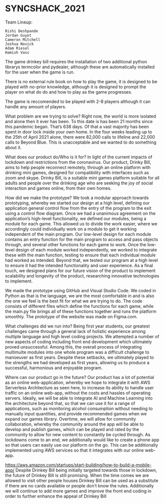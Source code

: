 # SYNCSHACK_2021

Team Lineup:

    Rishi Deshpande
    Jordan Guyot
    Cameron Mitchell
    Joshua Novick
    Adam Riesel
    Hamish Vass
    


The game drinkey bill requires the installation of two additional python librarys termcolor and pydealer, although these are automatically installed for the user when the game is run.

There is no external rule book on how to play the game, it is designed to be played with no-prior knowledge, although it is designed to prompt the player on what do do and how to play as the game progresses.

The game is reccomended to be played with 2-8 players although it can handle any amount of players.



What problem are we trying to solve?
Right now, the world is more isolated and alone then it ever has been. To this date is has been 21 months since this pandemic began. That’s 638 days. Of that a vast majority has been spent in door lock inside your own home. In the four weeks leading up to the 25th of April 2021 alone, there were 82,000 calls to lifeline and 22,000 calls to Beyond Blue. This is unacceptable and we wanted to do something about it.

What does our product do/Who is it for?
In light of the current impacts of lockdown and restrictions from the coronavirus. Our product, Drinky Bill, aims to help people reconnect remotely, through an online platform with drinking mini games, designed for compatibility with interfaces such as zoom and skype. Drinky Bill, is a suitable mini games platform suitable for all adults and people over the drinking age who are seeking the joy of social interaction and games online, from their own homes.

How did we make the prototype?
We took a modular approach towards prototyping, whereby we started our design at a high level, defining our application general control flow from the entry of the program to the exit using a control flow diagram. Once we had a unanimous agreement on the application’s high-level functionality, we defined our modules, being a module for each game. This allowed us to divide the work easier, where we accordingly could individually work on a module to get it working independent of the main program. Our low-level design for each module contains an entry function for the main program to access and pass objects through, and several other functions for each game to work. Once the low-level design of each module worked independently, we worked to integrate these with the main function, testing to ensure that each individual module had worked as intended. Beyond that, we tested our program at a high level to ensure it had the intended functionality and user experience. As a final touch, we designed plans for our future vision of the product to implement scalability and longevity of the product, researching innovative technologies to implement.

We made the prototype using GitHub and Visual Studio Code. We coded in Python as that is the language, we are the most comfortable in and is also the one we feel is the best fit for what we are trying to do. The code consists of different files which define the functions for each game, while the main.py file brings all of these functions together and runs the platform smoothly. The prototype of the website was made on Figma.com.
 
What challenges did we run into?
Being first year students, our greatest challenges came through a general lack of holistic experience among multiple language and high level coding projects. We attempted a number of new aspects of coding including front end development which ultimately proved unsuccessful. Among this, the overall process of integrating multimulte modules into one whole program was a difficult challenge to manoeuver as first years. Despite these setbacks, we ultimately played to the strengths we had developed as first years, allowing us to produce a successful, harmonious and enjoyable program.
 
Where can our product go in the future?
Our product has a lot of potential as an online web-application, whereby we hope to integrate it with AWS Serverless Architecture as seen here, to increase its ability to handle user traffic on an online web-app, without the costs and hassles of operating servers. 
Ideally, we will be able to integrate AI and Machine Learning into the architecture beyond that, so that we can use it for a range of applications, such as monitoring alcohol consumption without needing to manually input quantities, and provide recommended games when we expand our games library.
Overtime, we will allow for community collaboration, whereby the community around the app will be able to develop and publish games, which can be played and rated by the community to allow for new content to constantly be cycled through.
As lockdowns come to an end, we additionally would like to create a phone app so that users can easily use our platform on the go. This can be additionally implemented using AWS services so that it integrates with our online web-app.

https://aws.amazon.com/startups/start-building/how-to-build-a-mobile-app/ 
Despite Drinkey Bill being initially targeted towards those in lockdown, the future of Drinkey Bill is still promising. When the time comes we are allowed to visit other people houses Drinkey Bill can be used as a substitute if there are no cards available or people don’t know the rules. Additionally we will continue to add more games and improve the front end coding in order to further enhance the appeal of Drinkey Bill
